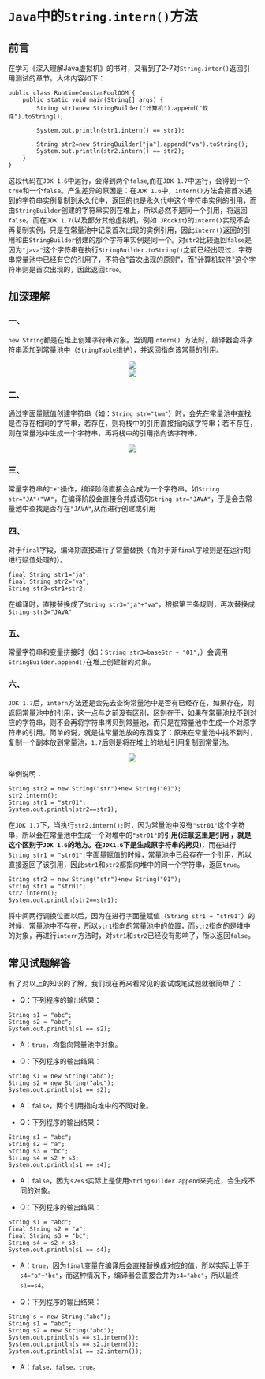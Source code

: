 # `Java`中的`String.intern()`方法



## 前言

在学习《深入理解Java虚拟机》的书时，又看到了2-7对`String.inter()`返回引用测试的章节。大体内容如下：

```
public class RuntimeConstanPoolOOM {
    public static void main(String[] args) {
        String str1=new StringBuilder("计算机").append("软件").toString();

        System.out.println(str1.intern() == str1);

        String str2=new StringBuilder("ja").append("va").toString();
        System.out.println(str2.intern() == str2);
    }
}
```



这段代码在`JDK 1.6`中运行，会得到两个`false`,而在`JDK 1.7`中运行，会得到一个`true`和一个`false`。产生差异的原因是：在`JDK 1.6`中，`intern()`方法会把首次遇到的字符串实例复制到永久代中，返回的也是永久代中这个字符串实例的引用，而由`StringBuilder`创建的字符串实例在堆上，所以必然不是同一个引用，将返回`false`。而在`JDK 1.7`(以及部分其他虚拟机，例如` JRockit`)的`intern()`实现不会再复制实例，只是在常量池中记录首次出现的实例引用，因此`intern()`返回的引用和由`StringBuilder`创建的那个字符串实例是同一个。对`str2`比较返回`false`是因为`"java"`这个字符串在执行`StringBuilder.toString()`之前已经出现过，字符串常量池中已经有它的引用了，不符合"首次出现的原则"，而"计算机软件"这个字符串则是首次出现的，因此返回`true`。



## 加深理解



### 一、

`new String`都是在堆上创建字符串对象。当调用 `ntern() `方法时，编译器会将字符串添加到常量池中（`StringTable`维护），并返回指向该常量的引用。 



<div align="center">
<img src="https://github.com/ZP-AlwaysWin/Java-Learn/blob/master/java%E5%AD%A6%E4%B9%A0%E7%AC%94%E8%AE%B0/Java%E5%AD%A6%E4%B9%A0%E5%9B%BE%E7%89%87/StringIntern01.png" />
</div>

<div align="center">
<img src="https://github.com/ZP-AlwaysWin/Java-Learn/blob/master/java%E5%AD%A6%E4%B9%A0%E7%AC%94%E8%AE%B0/Java%E5%AD%A6%E4%B9%A0%E5%9B%BE%E7%89%87/StringIntern02.png" />
</div>



### 二、

通过字面量赋值创建字符串（如：`String str="twm"`）时，会先在常量池中查找是否存在相同的字符串，若存在，则将栈中的引用直接指向该字符串；若不存在，则在常量池中生成一个字符串，再将栈中的引用指向该字符串。



<div align="center">
<img src="https://github.com/ZP-AlwaysWin/Java-Learn/blob/master/java%E5%AD%A6%E4%B9%A0%E7%AC%94%E8%AE%B0/Java%E5%AD%A6%E4%B9%A0%E5%9B%BE%E7%89%87/StringIntern03.png" />
</div>



### 三、

常量字符串的`"+"`操作，编译阶段直接会合成为一个字符串。如`String str="JA"+"VA"`，在编译阶段会直接合并成语句`String str="JAVA"`，于是会去常量池中查找是否存在`"JAVA"`,从而进行创建或引用



### 四、

对于`final`字段，编译期直接进行了常量替换（而对于非`final`字段则是在运行期进行赋值处理的）。 

```
final String str1="ja"; 
final String str2="va"; 
String str3=str1+str2; 
```

在编译时，直接替换成了`String str3="ja"+"va"`，根据第三条规则，再次替换成`String str3="JAVA"`



### 五、



常量字符串和变量拼接时（如：`String str3=baseStr + "01";`）会调用`StringBuilder.append()`在堆上创建新的对象。



###  六、

`JDK 1.7`后，`intern`方法还是会先去查询常量池中是否有已经存在，如果存在，则返回常量池中的引用，这一点与之前没有区别，区别在于，如果在常量池找不到对应的字符串，则不会再将字符串拷贝到常量池，而只是在常量池中生成一个对原字符串的引用。简单的说，就是往常量池放的东西变了：原来在常量池中找不到时，复制一个副本放到常量池，`1.7`后则是将在堆上的地址引用复制到常量池。 



<div align="center">
<img src="https://github.com/ZP-AlwaysWin/Java-Learn/blob/master/java%E5%AD%A6%E4%B9%A0%E7%AC%94%E8%AE%B0/Java%E5%AD%A6%E4%B9%A0%E5%9B%BE%E7%89%87/StringIntern04.png" />
</div>



举例说明：

```
String str2 = new String("str")+new String("01");
str2.intern();
String str1 = "str01";
System.out.println(str2==str1);
```



在`JDK 1.7`下，当执行`str2.intern();`时，因为常量池中没有`"str01"`这个字符串，所以会在常量池中生成一个对堆中的`"str01"`的**引用(注意这里是引用 ，就是这个区别于`JDK 1.6`的地方。在`JDK1.6`下是生成原字符串的拷贝)**，而在进行`String str1 = "str01";`字面量赋值的时候，常量池中已经存在一个引用，所以直接返回了该引用，因此`str1`和`str2`都指向堆中的同一个字符串，返回`true`。

```
String str2 = new String("str")+new String("01");
String str1 = "str01";
str2.intern();
System.out.println(str2==str1);
```


将中间两行调换位置以后，因为在进行字面量赋值（`String str1 = “str01″`）的时候，常量池中不存在，所以`str1`指向的常量池中的位置，而`str2`指向的是堆中的对象，再进行`intern`方法时，对`str1`和`str2`已经没有影响了，所以返回`false`。



## 常见试题解答

有了对以上的知识的了解，我们现在再来看常见的面试或笔试题就很简单了： 

- Q：下列程序的输出结果：

```
String s1 = "abc"; 
String s2 = "abc"; 
System.out.println(s1 == s2); 
```

- A：`true`，均指向常量池中对象。



- Q：下列程序的输出结果： 

```
String s1 = new String("abc"); 
String s2 = new String("abc"); 
System.out.println(s1 == s2); 
```

- A：`false`，两个引用指向堆中的不同对象。



- Q：下列程序的输出结果： 

```
String s1 = "abc"; 
String s2 = "a"; 
String s3 = "bc"; 
String s4 = s2 + s3; 
System.out.println(s1 == s4); 
```

- A：`false`，因为`s2+s3`实际上是使用`StringBuilder.append`来完成，会生成不同的对象。



- Q：下列程序的输出结果：

```
String s1 = "abc"; 
final String s2 = "a"; 
final String s3 = "bc"; 
String s4 = s2 + s3; 
System.out.println(s1 == s4); 
```

- A：`true`，因为`final`变量在编译后会直接替换成对应的值，所以实际上等于`s4="a"+"bc"`，而这种情况下，编译器会直接合并为`s4="abc"`，所以最终`s1==s4`。



- Q：下列程序的输出结果： 

```
String s = new String("abc"); 
String s1 = "abc"; 
String s2 = new String("abc"); 
System.out.println(s == s1.intern()); 
System.out.println(s == s2.intern()); 
System.out.println(s1 == s2.intern()); 
```

- A：`false，false，true`。

